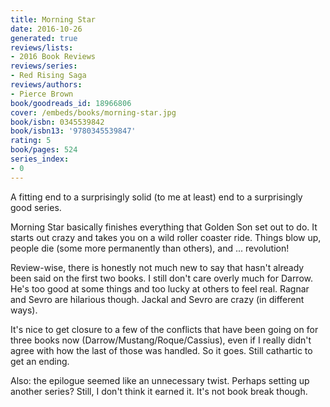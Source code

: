 ```yaml
---
title: Morning Star
date: 2016-10-26
generated: true
reviews/lists:
- 2016 Book Reviews
reviews/series:
- Red Rising Saga
reviews/authors:
- Pierce Brown
book/goodreads_id: 18966806
cover: /embeds/books/morning-star.jpg
book/isbn: 0345539842
book/isbn13: '9780345539847'
rating: 5
book/pages: 524
series_index:
- 0
---
```

A fitting end to a surprisingly solid (to me at least) end to a surprisingly good series.  

Morning Star basically finishes everything that Golden Son set out to do. It starts out crazy and takes you on a wild roller coaster ride. Things blow up, people die (some more permanently than others), and ... revolution!  

<!--more-->

Review-wise, there is honestly not much new to say that hasn't already been said on the first two books. I still don't care overly much for Darrow. He's too good at some things and too lucky at others to feel real. Ragnar and Sevro are hilarious though. Jackal and Sevro are crazy (in different ways).  

It's nice to get closure to a few of the conflicts that have been going on for three books now (Darrow/Mustang/Roque/Cassius), even if I really didn't agree with how the last of those was handled. So it goes. Still cathartic to get an ending.  

Also: the epilogue seemed like an unnecessary twist. Perhaps setting up another series? Still, I don't think it earned it. It's not book break though.